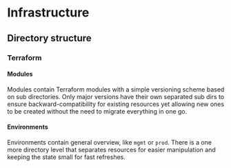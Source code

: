 # Infrastructure

## Directory structure

### Terraform

#### Modules

Modules contain Terraform modules with a simple versioning scheme based on sub directories. Only major versions have their own separated sub dirs to ensure backward-compatibility for existing resources yet allowing new ones to be created without the need to migrate everything in one go.

#### Environments

Environments contain general overview, like `mgmt` or `prod`. There is a one more directory level that separates resources for easier manipulation and keeping the state small for fast refreshes.

